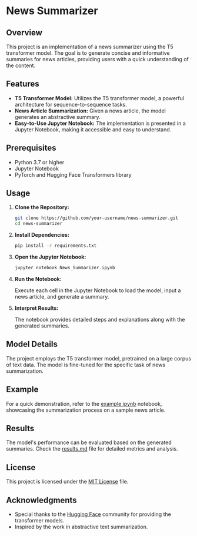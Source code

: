 # News Summarizer

## Overview

This project is an implementation of a news summarizer using the T5 transformer model. The goal is to generate concise and informative summaries for news articles, providing users with a quick understanding of the content.

## Features

- **T5 Transformer Model:** Utilizes the T5 transformer model, a powerful architecture for sequence-to-sequence tasks.
- **News Article Summarization:** Given a news article, the model generates an abstractive summary.
- **Easy-to-Use Jupyter Notebook:** The implementation is presented in a Jupyter Notebook, making it accessible and easy to understand.

## Prerequisites

- Python 3.7 or higher
- Jupyter Notebook
- PyTorch and Hugging Face Transformers library

## Usage

1. **Clone the Repository:**

    ```bash
    git clone https://github.com/your-username/news-summarizer.git
    cd news-summarizer
    ```

2. **Install Dependencies:**

    ```bash
    pip install -r requirements.txt
    ```

3. **Open the Jupyter Notebook:**

    ```bash
    jupyter notebook News_Summarizer.ipynb
    ```

4. **Run the Notebook:**

    Execute each cell in the Jupyter Notebook to load the model, input a news article, and generate a summary.

5. **Interpret Results:**

    The notebook provides detailed steps and explanations along with the generated summaries.

## Model Details

The project employs the T5 transformer model, pretrained on a large corpus of text data. The model is fine-tuned for the specific task of news summarization.

## Example

For a quick demonstration, refer to the [example.ipynb](example.ipynb) notebook, showcasing the summarization process on a sample news article.

## Results

The model's performance can be evaluated based on the generated summaries. Check the [results.md](results.md) file for detailed metrics and analysis.

## License

This project is licensed under the [MIT License](LICENSE) file.

## Acknowledgments

- Special thanks to the [Hugging Face](https://huggingface.co/) community for providing the transformer models.
- Inspired by the work in abstractive text summarization.

